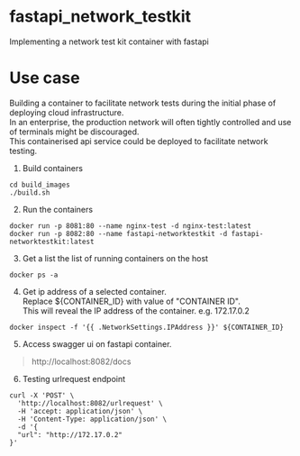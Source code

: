 # fastapi_network_testkit
Implementing a network test kit container with fastapi

# Use case
Building a container to facilitate network tests during the initial phase of deploying cloud infrastructure.  
In an enterprise, the production network will often tightly controlled and use of terminals might be discouraged.  
This containerised api service could be deployed to facilitate network testing.

1. Build containers
```
cd build_images
./build.sh
```

2. Run the containers

```
docker run -p 8081:80 --name nginx-test -d nginx-test:latest
docker run -p 8082:80 --name fastapi-networktestkit -d fastapi-networktestkit:latest
```
3. Get a list the list of running containers on the host

```
docker ps -a
```
4. Get ip address of a selected container.  
Replace ${CONTAINER_ID} with value of "CONTAINER ID".  
This will reveal the IP address of the container. e.g. 172.17.0.2
```
docker inspect -f '{{ .NetworkSettings.IPAddress }}' ${CONTAINER_ID}
```
5. Access swagger ui on fastapi container.  
> http://localhost:8082/docs  

6. Testing urlrequest endpoint
```
curl -X 'POST' \
  'http://localhost:8082/urlrequest' \
  -H 'accept: application/json' \
  -H 'Content-Type: application/json' \
  -d '{
  "url": "http://172.17.0.2"
}'
```
